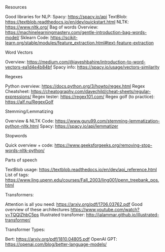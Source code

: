 

Resources

Good libraries for NLP:
Spacy: https://spacy.io/api
TextBlob: https://textblob.readthedocs.io/en/dev/quickstart.html
NLTK: https://www.nltk.org/
Bag of words
Overview: https://machinelearningmastery.com/gentle-introduction-bag-words-model/
Sklearn Code: https://scikit-learn.org/stable/modules/feature_extraction.html#text-feature-extraction


Word Vectors

Overview: https://medium.com/@jayeshbahire/introduction-to-word-vectors-ea1d4e4b84bf
Spacy info: https://spacy.io/usage/vectors-similarity

Regexes

Python overview: https://docs.python.org/3/howto/regex.html
Regex Cheatsheet: https://cheatography.com/davechild/cheat-sheets/regular-expressions/
Regex tester: https://regex101.com/
Regex golf (to practice): https://alf.nu/RegexGolf


Stemming/Lemmatizing

Overview & NLTK Code: https://www.guru99.com/stemming-lemmatization-python-nltk.html
Spacy: https://spacy.io/api/lemmatizer


Stopwords

Quick overview + code: https://www.geeksforgeeks.org/removing-stop-words-nltk-python/


Parts of speech

TextBlob usage: https://textblob.readthedocs.io/en/dev/api_reference.html
List of tags: https://www.ling.upenn.edu/courses/Fall_2003/ling001/penn_treebank_pos.html


Transformers:

Attention is all you need: https://arxiv.org/pdf/1706.03762.pdf
Good overview of these architectures https://www.youtube.com/watch?v=TQQlZhbC5ps
Illustrated transfomer: http://jalammar.github.io/illustrated-transformer/


Transformer Types:

Bert: https://arxiv.org/pdf/1810.04805.pdf
OpenAI GPT: https://openai.com/blog/better-language-models/

